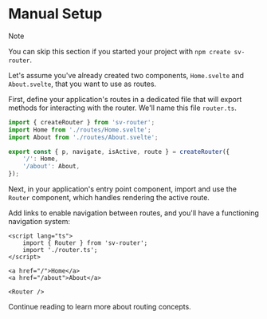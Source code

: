# Manual Setup

> [!NOTE]
> You can skip this section if you started your project with `npm create sv-router`.

Let's assume you've already created two components, `Home.svelte` and `About.svelte`, that you want to use as routes.

First, define your application's routes in a dedicated file that will export methods for interacting with the router. We'll name this file `router.ts`.

```ts [router.ts]
import { createRouter } from 'sv-router';
import Home from './routes/Home.svelte';
import About from './routes/About.svelte';

export const { p, navigate, isActive, route } = createRouter({
	'/': Home,
	'/about': About,
});
```

Next, in your application's entry point component, import and use the `Router` component, which handles rendering the active route.

Add links to enable navigation between routes, and you'll have a functioning navigation system:

```svelte [App.svelte]
<script lang="ts">
	import { Router } from 'sv-router';
	import './router.ts';
</script>

<a href="/">Home</a>
<a href="/about">About</a>

<Router />
```

Continue reading to learn more about routing concepts.
